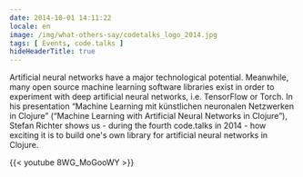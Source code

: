 ```yaml
---
date: 2014-10-01 14:11:22
locale: en
image: /img/what-others-say/codetalks_logo_2014.jpg
tags: [ Events, code.talks ]
hideHeaderTitle: true
---
```


Artificial neural networks have a major technological potential. Meanwhile, many open source machine learning software libraries exist in order to experiment with deep artificial neural networks, i.e. TensorFlow or Torch. In his presentation “Machine Learning mit künstlichen neuronalen Netzwerken in Clojure” (“Machine Learning with Artificial Neural Networks in Clojure”), Stefan Richter shows us - during the fourth code.talks in 2014 - how exciting it is to build one's own library for artificial neural networks in Clojure. 

{{< youtube 8WG_MoGooWY >}}